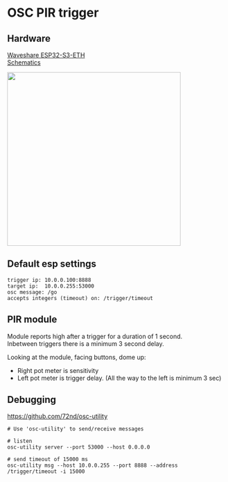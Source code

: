# OSC PIR trigger


## Hardware

[Waveshare ESP32-S3-ETH](https://www.waveshare.com/wiki/ESP32-S3-ETH#Other_resource_link)  
[Schematics](https://files.waveshare.com/wiki/ESP32-S3-ETH/ESP32-S3-ETH-Schematic.pdf)

<img src="https://www.waveshare.com/w/upload/e/e0/ESP32-S3-ETH-details-15.jpg" width=400/>

## Default esp settings

    trigger ip: 10.0.0.100:8888
    target ip:  10.0.0.255:53000
    osc message: /go
    accepts integers (timeout) on: /trigger/timeout
    

## PIR module

Module reports high after a trigger for a duration of 1 second.  
Inbetween triggers there is a minimum 3 second delay.   

Looking at the module, facing buttons, dome up:  
- Right pot meter is sensitivity
- Left pot meter is trigger delay. (All the way to the left is minimum 3 sec)

## Debugging

https://github.com/72nd/osc-utility

    # Use 'osc-utility' to send/receive messages

    # listen
    osc-utility server --port 53000 --host 0.0.0.0

    # send timeout of 15000 ms
    osc-utility msg --host 10.0.0.255 --port 8888 --address /trigger/timeout -i 15000
